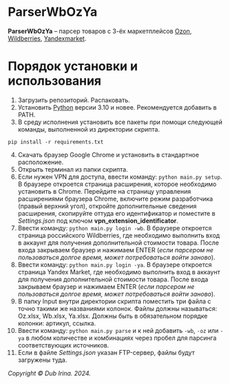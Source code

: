 # ParserWbOzYa 
**ParserWbOzYa** – парсер товаров с 3-ёх маркетплейсов [Ozon](https://ozon.by/?ysclid=lxdkl9cupt634725405), [Wildberries](https://www.wildberries.ru), [Yandexmarket](https://market.yandex.ru/).

# Порядок установки и использования
1. Загрузить репозиторий. Распаковать.
2. Установить [Python](https://www.python.org/downloads/) версии 3.10 и новее. Рекомендуется добавить в PATH.
3. В среду исполнения установить все пакеты при помощи следующей команды, выполненной из директории скрипта.
```
pip install -r requirements.txt
```
4. Скачать браузер Google Chrome и установить в стандартное расположение.
5. Открыть терминал из папки скрипта.
6. Если нужен VPN для доступа, ввести команду: `python main.py setup`. В браузере откроется страница расширения, которое необходимо установить в Chrome. Перейдите на страницу управления расширениями браузера Chrome, включите режим разработчика (правый верхний угол), откройте дополнительные сведения расширения, скопируйте оттуда его идентификатор и поместите в _Settings.json_ под ключом **vpn_extension_identificator**.
8. Ввести команду: `python main.py login -wb`. В браузере откроется страница российского Wildberries, где необходимо выполнить вход в аккаунт для получения дополнительной стоимости товара. После входа закрываем браузер и нажимаем ENTER (_если парсером не пользоваться долгое время, может потребоваться войти заново_). 
9. Ввести команду: `python main.py login -ya`. В браузере откроется страница Yandex Market, где необходимо выполнить вход в аккаунт для получения дополнительной стоимости товара. После входа закрываем браузер и нажимаем ENTER (_если парсером не пользоваться долгое время, может потребоваться войти заново_).
10. В папку Input внутри директории скрипта поместить три файла с точно такими же названиями колонок. Файлы должны называться: Oz.xlsx, Wb.xlsx, Ya.xlsx. Должны быть в обязательном порядке колонки: артикул, ссылка.
11. Ввести команду: `python main.py parse` и к ней добавить `-wb`, `-oz` или `-ya` в любом количестве и комбинациях через пробел для парсинга соответствующих источников.
12. Если в файле _Settings.json_ указан FTP-сервер, файлы будут загружены туда.

_Copyright © Dub Irina. 2024._
